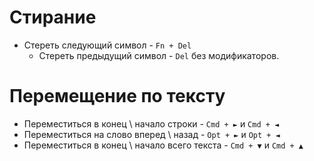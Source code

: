 # Стирание

* Стереть следующий символ - `Fn + Del`
  * Стереть предыдущий символ - `Del` без модификаторов.

# Перемещение по тексту

* Переместиться в конец \ начало строки - `Cmd + ►` и `Cmd + ◄`
* Переместиться на слово вперед \ назад - `Opt + ►` и `Opt + ◄`
* Переместиться в конец \ начало всего текста - `Cmd + ▼` и `Cmd + ▲`



